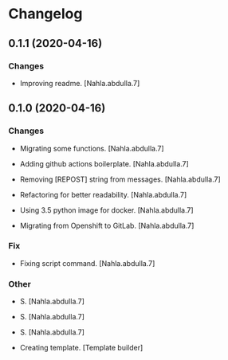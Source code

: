 # Changelog 


## 0.1.1 (2020-04-16)

### Changes

* Improving readme. [Nahla.abdulla.7]


## 0.1.0 (2020-04-16)

### Changes

* Migrating some functions. [Nahla.abdulla.7]

* Adding github actions boilerplate. [Nahla.abdulla.7]

* Removing [REPOST] string from messages. [Nahla.abdulla.7]

* Refactoring for better readability. [Nahla.abdulla.7]

* Using 3.5 python image for docker. [Nahla.abdulla.7]

* Migrating from Openshift to GitLab. [Nahla.abdulla.7]

### Fix

* Fixing script command. [Nahla.abdulla.7]

### Other

* S. [Nahla.abdulla.7]

* S. [Nahla.abdulla.7]

* S. [Nahla.abdulla.7]

* Creating template. [Template builder]
